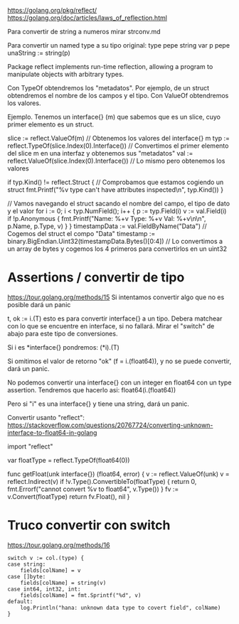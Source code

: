 https://golang.org/pkg/reflect/
https://golang.org/doc/articles/laws_of_reflection.html

Para convertir de string a numeros mirar strconv.md

Para convertir un named type a su tipo original:
  type pepe string
  var p pepe
  unaString := string(p)

Package reflect implements run-time reflection, allowing a program to manipulate objects with arbitrary types. 

Con TypeOf obtendremos los "metadatos". Por ejemplo, de un struct obtendremos el nombre de los campos y el tipo.
Con ValueOf obtendremos los valores.

Ejemplo.
Tenemos un interface{} (m) que sabemos que es un slice, cuyo primer elemento es un struct.

slice := reflect.ValueOf(m) // Obtenemos los valores del interface{} m
typ := reflect.TypeOf(slice.Index(0).Interface()) // Convertimos el primer elemento del slice m en una interfaz y obtenemos sus "metadatos"
val := reflect.ValueOf(slice.Index(0).Interface()) // Lo mismo pero obtenemos los valores

if typ.Kind() != reflect.Struct { // Comprobamos que estamos cogiendo un struct
  fmt.Printf("%v type can't have attributes inspected\n", typ.Kind())
}

// Vamos navegando el struct sacando el nombre del campo, el tipo de dato y el valor
for i := 0; i < typ.NumField(); i++ {
  p := typ.Field(i)
  v := val.Field(i)
  if !p.Anonymous {
    fmt.Printf("Name: %+v   Type: %+v   Val: %+v\n\n", p.Name, p.Type, v)
  }
}
timestampData := val.FieldByName("Data") // Cogemos del struct el compo "Data"
timestamp := binary.BigEndian.Uint32(timestampData.Bytes()[0:4]) // Lo convertimos a un array de bytes y cogemos los 4 primeros para convertirlos en un uint32



# Assertions / convertir de tipo
https://tour.golang.org/methods/15
Si intentamos convertir algo que no es posible dará un panic

t, ok := i.(T)
  esto es para convertir interface{} a un tipo. Debera matchear con lo que se encuentre en interface, si no fallará. Mirar el "switch" de abajo para este tipo de conversiones.

Si i es *interface{} pondremos:
(*i).(T)

Si omitimos el valor de retorno "ok" (f = i.(float64)), y no se puede convertir, dará un panic.

No podemos convertir una interface{} con un integer en float64 con un type assertion.
Tendremos que hacerlo asi: float64(i.(float64))

Pero si "i" es una interface{} y tiene una string, dará un panic.


Convertir usanto "reflect":
https://stackoverflow.com/questions/20767724/converting-unknown-interface-to-float64-in-golang

import "reflect"

var floatType = reflect.TypeOf(float64(0))

func getFloat(unk interface{}) (float64, error) {
    v := reflect.ValueOf(unk)
    v = reflect.Indirect(v)
	  if !v.Type().ConvertibleTo(floatType) {
        return 0, fmt.Errorf("cannot convert %v to float64", v.Type())
    }
    fv := v.Convert(floatType)
    return fv.Float(), nil
}


# Truco convertir con switch
https://tour.golang.org/methods/16

	switch v := col.(type) {
	case string:
		fields[colName] = v
	case []byte:
		fields[colName] = string(v)
	case int64, int32, int:
		fields[colName] = fmt.Sprintf("%d", v)
	default:
		log.Println("hana: unknown data type to covert field", colName)
	}
